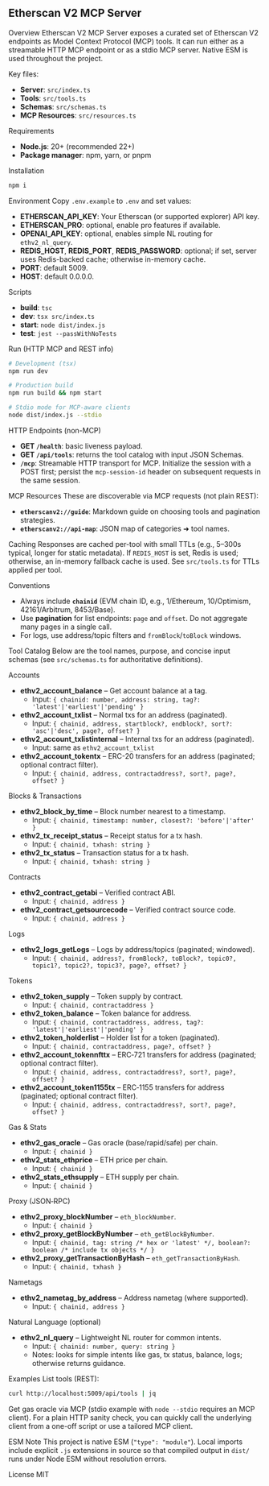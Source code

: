 ## Etherscan V2 MCP Server

Overview
Etherscan V2 MCP Server exposes a curated set of Etherscan V2 endpoints as Model Context Protocol (MCP) tools. It can run either as a streamable HTTP MCP endpoint or as a stdio MCP server. Native ESM is used throughout the project.

Key files:
* __Server__: `src/index.ts`
* __Tools__: `src/tools.ts`
* __Schemas__: `src/schemas.ts`
* __MCP Resources__: `src/resources.ts`

Requirements
* __Node.js__: 20+ (recommended 22+)
* __Package manager__: npm, yarn, or pnpm

Installation
```bash
npm i
```

Environment
Copy `.env.example` to `.env` and set values:
* __ETHERSCAN_API_KEY__: Your Etherscan (or supported explorer) API key.
* __ETHERSCAN_PRO__: optional, enable pro features if available.
* __OPENAI_API_KEY__: optional, enables simple NL routing for `ethv2_nl_query`.
* __REDIS_HOST__, __REDIS_PORT__, __REDIS_PASSWORD__: optional; if set, server uses Redis-backed cache; otherwise in-memory cache.
* __PORT__: default 5009.
* __HOST__: default 0.0.0.0.

Scripts
* __build__: `tsc`
* __dev__: `tsx src/index.ts`
* __start__: `node dist/index.js`
* __test__: `jest --passWithNoTests`

Run (HTTP MCP and REST info)
```bash
# Development (tsx)
npm run dev

# Production build
npm run build && npm start

# Stdio mode for MCP-aware clients
node dist/index.js --stdio
```

HTTP Endpoints (non-MCP)
* __GET `/health`__: basic liveness payload.
* __GET `/api/tools`__: returns the tool catalog with input JSON Schemas.
* __`/mcp`__: Streamable HTTP transport for MCP. Initialize the session with a POST first; persist the `mcp-session-id` header on subsequent requests in the same session.

MCP Resources
These are discoverable via MCP requests (not plain REST):
* __`etherscanv2://guide`__: Markdown guide on choosing tools and pagination strategies.
* __`etherscanv2://api-map`__: JSON map of categories ➜ tool names.

Caching
Responses are cached per-tool with small TTLs (e.g., 5–300s typical, longer for static metadata). If `REDIS_HOST` is set, Redis is used; otherwise, an in-memory fallback cache is used. See `src/tools.ts` for TTLs applied per tool.

Conventions
* Always include __`chainid`__ (EVM chain ID, e.g., 1/Ethereum, 10/Optimism, 42161/Arbitrum, 8453/Base).
* Use __pagination__ for list endpoints: `page` and `offset`. Do not aggregate many pages in a single call.
* For logs, use address/topic filters and `fromBlock`/`toBlock` windows.

Tool Catalog
Below are the tool names, purpose, and concise input schemas (see `src/schemas.ts` for authoritative definitions).

Accounts
* __ethv2_account_balance__ – Get account balance at a tag.
  - Input: `{ chainid: number, address: string, tag?: 'latest'|'earliest'|'pending' }`
* __ethv2_account_txlist__ – Normal txs for an address (paginated).
  - Input: `{ chainid, address, startblock?, endblock?, sort?: 'asc'|'desc', page?, offset? }`
* __ethv2_account_txlistinternal__ – Internal txs for an address (paginated).
  - Input: same as `ethv2_account_txlist`
* __ethv2_account_tokentx__ – ERC-20 transfers for an address (paginated; optional contract filter).
  - Input: `{ chainid, address, contractaddress?, sort?, page?, offset? }`

Blocks & Transactions
* __ethv2_block_by_time__ – Block number nearest to a timestamp.
  - Input: `{ chainid, timestamp: number, closest?: 'before'|'after' }`
* __ethv2_tx_receipt_status__ – Receipt status for a tx hash.
  - Input: `{ chainid, txhash: string }`
* __ethv2_tx_status__ – Transaction status for a tx hash.
  - Input: `{ chainid, txhash: string }`

Contracts
* __ethv2_contract_getabi__ – Verified contract ABI.
  - Input: `{ chainid, address }`
* __ethv2_contract_getsourcecode__ – Verified contract source code.
  - Input: `{ chainid, address }`

Logs
* __ethv2_logs_getLogs__ – Logs by address/topics (paginated; windowed).
  - Input: `{ chainid, address?, fromBlock?, toBlock?, topic0?, topic1?, topic2?, topic3?, page?, offset? }`

Tokens
* __ethv2_token_supply__ – Token supply by contract.
  - Input: `{ chainid, contractaddress }`
* __ethv2_token_balance__ – Token balance for address.
  - Input: `{ chainid, contractaddress, address, tag?: 'latest'|'earliest'|'pending' }`
* __ethv2_token_holderlist__ – Holder list for a token (paginated).
  - Input: `{ chainid, contractaddress, page?, offset? }`
* __ethv2_account_tokennfttx__ – ERC‑721 transfers for address (paginated; optional contract filter).
  - Input: `{ chainid, address, contractaddress?, sort?, page?, offset? }`
* __ethv2_account_token1155tx__ – ERC‑1155 transfers for address (paginated; optional contract filter).
  - Input: `{ chainid, address, contractaddress?, sort?, page?, offset? }`

Gas & Stats
* __ethv2_gas_oracle__ – Gas oracle (base/rapid/safe) per chain.
  - Input: `{ chainid }`
* __ethv2_stats_ethprice__ – ETH price per chain.
  - Input: `{ chainid }`
* __ethv2_stats_ethsupply__ – ETH supply per chain.
  - Input: `{ chainid }`

Proxy (JSON‑RPC)
* __ethv2_proxy_blockNumber__ – `eth_blockNumber`.
  - Input: `{ chainid }`
* __ethv2_proxy_getBlockByNumber__ – `eth_getBlockByNumber`.
  - Input: `{ chainid, tag: string /* hex or 'latest' */, boolean?: boolean /* include tx objects */ }`
* __ethv2_proxy_getTransactionByHash__ – `eth_getTransactionByHash`.
  - Input: `{ chainid, txhash }`

Nametags
* __ethv2_nametag_by_address__ – Address nametag (where supported).
  - Input: `{ chainid, address }`

Natural Language (optional)
* __ethv2_nl_query__ – Lightweight NL router for common intents.
  - Input: `{ chainid: number, query: string }`
  - Notes: looks for simple intents like gas, tx status, balance, logs; otherwise returns guidance.

Examples
List tools (REST):
```bash
curl http://localhost:5009/api/tools | jq
```

Get gas oracle via MCP (stdio example with `node --stdio` requires an MCP client). For a plain HTTP sanity check, you can quickly call the underlying client from a one-off script or use a tailored MCP client.

ESM Note
This project is native ESM (`"type": "module"`). Local imports include explicit `.js` extensions in source so that compiled output in `dist/` runs under Node ESM without resolution errors.

License
MIT
